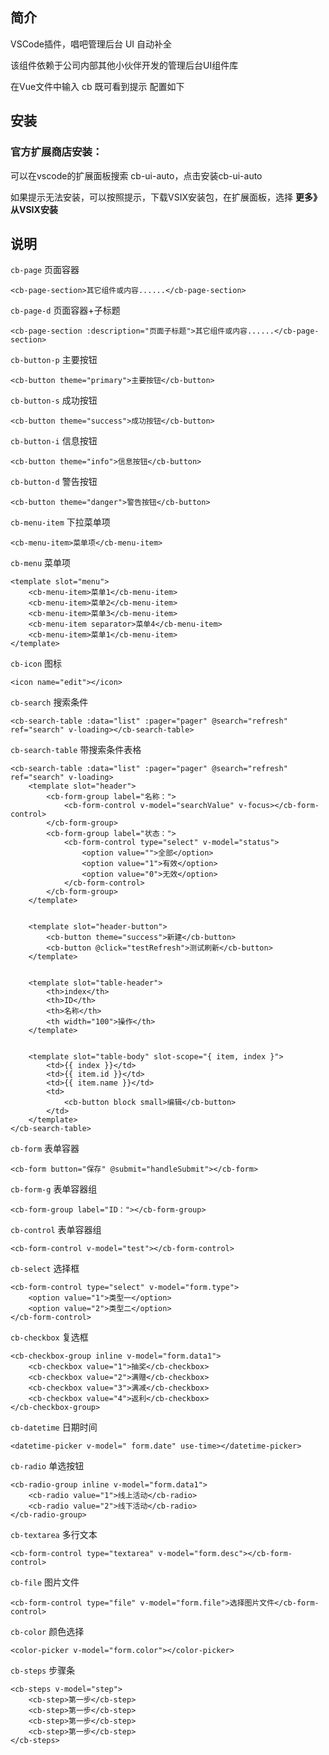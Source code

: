 
## 简介

VSCode插件，唱吧管理后台 UI 自动补全

该组件依赖于公司内部其他小伙伴开发的管理后台UI组件库

在Vue文件中输入  cb 既可看到提示 配置如下


## 安装

### 官方扩展商店安装：

可以在vscode的扩展面板搜索 cb-ui-auto，点击安装cb-ui-auto

如果提示无法安装，可以按照提示，下载VSIX安装包，在扩展面板，选择 **更多》从VSIX安装**

## 说明

`cb-page` 页面容器
```
<cb-page-section>其它组件或内容......</cb-page-section>
```
`cb-page-d` 页面容器+子标题
```
<cb-page-section :description="页面子标题">其它组件或内容......</cb-page-section>
```
`cb-button-p` 主要按钮
```
<cb-button theme="primary">主要按钮</cb-button>
```
`cb-button-s` 成功按钮
```
<cb-button theme="success">成功按钮</cb-button>
```
`cb-button-i` 信息按钮
```
<cb-button theme="info">信息按钮</cb-button>
```
`cb-button-d` 警告按钮
```
<cb-button theme="danger">警告按钮</cb-button>
```
`cb-menu-item` 下拉菜单项
```
<cb-menu-item>菜单项</cb-menu-item>
```
`cb-menu` 菜单项
```
<template slot="menu">
    <cb-menu-item>菜单1</cb-menu-item>
    <cb-menu-item>菜单2</cb-menu-item>
    <cb-menu-item>菜单3</cb-menu-item>
    <cb-menu-item separator>菜单4</cb-menu-item>
    <cb-menu-item>菜单1</cb-menu-item>
</template>
```
`cb-icon` 图标
```
<icon name="edit"></icon>
```
`cb-search` 搜索条件
```
<cb-search-table :data="list" :pager="pager" @search="refresh" ref="search" v-loading></cb-search-table>
```
`cb-search-table` 带搜索条件表格
```
<cb-search-table :data="list" :pager="pager" @search="refresh" ref="search" v-loading>
    <template slot="header">
        <cb-form-group label="名称：">
            <cb-form-control v-model="searchValue" v-focus></cb-form-control>
        </cb-form-group>
        <cb-form-group label="状态：">
            <cb-form-control type="select" v-model="status">
                <option value="">全部</option>
                <option value="1">有效</option>
                <option value="0">无效</option>
            </cb-form-control>
        </cb-form-group>
    </template>


    <template slot="header-button">
        <cb-button theme="success">新建</cb-button>
        <cb-button @click="testRefresh">测试刷新</cb-button>
    </template>


    <template slot="table-header">
        <th>index</th>
        <th>ID</th>
        <th>名称</th>
        <th width="100">操作</th>
    </template>


    <template slot="table-body" slot-scope="{ item, index }">
        <td>{{ index }}</td>
        <td>{{ item.id }}</td>
        <td>{{ item.name }}</td>
        <td>
            <cb-button block small>编辑</cb-button>
        </td>
    </template>
</cb-search-table>
```
`cb-form` 表单容器
```
<cb-form button="保存" @submit="handleSubmit"></cb-form>
```
`cb-form-g` 表单容器组
```
<cb-form-group label="ID："></cb-form-group>
```
`cb-control` 表单容器组
```
<cb-form-control v-model="test"></cb-form-control>
```
`cb-select` 选择框
```
<cb-form-control type="select" v-model="form.type">
    <option value="1">类型一</option>
    <option value="2">类型二</option>
</cb-form-control>
```
`cb-checkbox` 复选框
```
<cb-checkbox-group inline v-model="form.data1">
    <cb-checkbox value="1">抽奖</cb-checkbox>
    <cb-checkbox value="2">满赠</cb-checkbox>
    <cb-checkbox value="3">满减</cb-checkbox>
    <cb-checkbox value="4">返利</cb-checkbox>
</cb-checkbox-group>
```
`cb-datetime` 日期时间
```
<datetime-picker v-model=" form.date" use-time></datetime-picker>
```
`cb-radio` 单选按钮
```
<cb-radio-group inline v-model="form.data1">
    <cb-radio value="1">线上活动</cb-radio>
    <cb-radio value="2">线下活动</cb-radio>
</cb-radio-group>
```
`cb-textarea` 多行文本
```
<cb-form-control type="textarea" v-model="form.desc"></cb-form-control>
```
`cb-file` 图片文件
```
<cb-form-control type="file" v-model="form.file">选择图片文件</cb-form-control>
```
`cb-color` 颜色选择
```
<color-picker v-model="form.color"></color-picker>
```
`cb-steps` 步骤条
```
<cb-steps v-model="step">
    <cb-step>第一步</cb-step>
    <cb-step>第一步</cb-step>
    <cb-step>第一步</cb-step>
    <cb-step>第一步</cb-step>
</cb-steps>
```